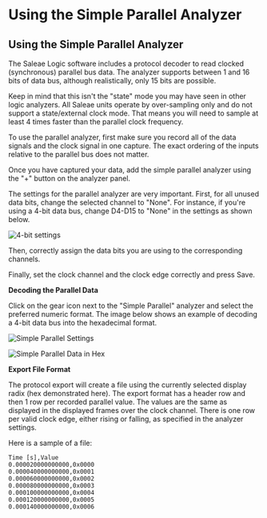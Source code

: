 # Using the Simple Parallel Analyzer

## Using the Simple Parallel Analyzer

The Saleae Logic software includes a protocol decoder to read clocked \(synchronous\) parallel bus data. The analyzer supports between 1 and 16 bits of data bus, although realistically, only 15 bits are possible.

Keep in mind that this isn't the "state" mode you may have seen in other logic analyzers. All Saleae units operate by over-sampling only and do not support a state/external clock mode. That means you will need to sample at least 4 times faster than the parallel clock frequency.

To use the parallel analyzer, first make sure you record all of the data signals and the clock signal in one capture. The exact ordering of the inputs relative to the parallel bus does not matter.

Once you have captured your data, add the simple parallel analyzer using the "+" button on the analyzer panel.

The settings for the parallel analyzer are very important. First, for all unused data bits, change the selected channel to "None". For instance, if you're using a 4-bit data bus, change D4-D15 to "None" in the settings as shown below.

![4-bit settings](https://trello-attachments.s3.amazonaws.com/55f0a61a10f9f592573a4205/593aee5a8504a595d393ee06/feeaa45c0a33a9ebc91a6433b062af5c/simple-parallel-settings.png)

Then, correctly assign the data bits you are using to the corresponding channels.

Finally, set the clock channel and the clock edge correctly and press Save.

**Decoding the Parallel Data**

Click on the gear icon next to the "Simple Parallel" analyzer and select the preferred numeric format. The image below shows an example of decoding a 4-bit data bus into the hexadecimal format.

![Simple Parallel Settings](https://trello-attachments.s3.amazonaws.com/55f0a61a10f9f592573a4205/593aee5a8504a595d393ee06/0e1779a84bd4efabed5e11d54128c858/simple_parallel_settings.png)

![Simple Parallel Data in Hex](https://trello-attachments.s3.amazonaws.com/55f0a61a10f9f592573a4205/593aee5a8504a595d393ee06/31be6e35568b8ed0b5c97ed4df6d7082/parallel-hex.png)

**Export File Format**

The protocol export will create a file using the currently selected display radix \(hex demonstrated here\). The export format has a header row and then 1 row per recorded parallel value. The values are the same as displayed in the displayed frames over the clock channel. There is one row per valid clock edge, either rising or falling, as specified in the analyzer settings.

Here is a sample of a file:

```text
Time [s],Value
0.000020000000000,0x0000
0.000040000000000,0x0001
0.000060000000000,0x0002
0.000080000000000,0x0003
0.000100000000000,0x0004
0.000120000000000,0x0005
0.000140000000000,0x0006
```


